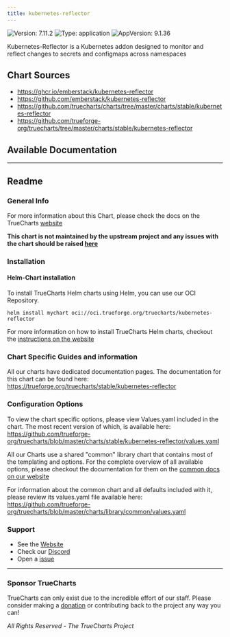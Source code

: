 ```yaml
---
title: kubernetes-reflector
---
```


![Version: 7.11.2](https://img.shields.io/badge/Version-7.11.2-informational?style=flat-square) ![Type: application](https://img.shields.io/badge/Type-application-informational?style=flat-square) ![AppVersion: 9.1.36](https://img.shields.io/badge/AppVersion-9.1.36-informational?style=flat-square)

Kubernetes-Reflector is a Kubernetes addon designed to monitor and reflect changes to secrets and configmaps across namespaces

## Chart Sources

- https://ghcr.io/emberstack/kubernetes-reflector
- https://github.com/emberstack/kubernetes-reflector
- https://github.com/truecharts/charts/tree/master/charts/stable/kubernetes-reflector
- https://github.com/trueforge-org/truecharts/tree/master/charts/stable/kubernetes-reflector

## Available Documentation



---

## Readme


### General Info

For more information about this Chart, please check the docs on the TrueCharts [website](https://trueforge.org/truecharts/stable/kubernetes-reflector)

**This chart is not maintained by the upstream project and any issues with the chart should be raised [here](https://github.com/trueforge-org/truecharts/issues/new/choose)**

### Installation

#### Helm-Chart installation

To install TrueCharts Helm charts using Helm, you can use our OCI Repository.

`helm install mychart oci://oci.trueforge.org/truecharts/kubernetes-reflector`

For more information on how to install TrueCharts Helm charts, checkout the [instructions on the website](https://trueforge.org/truecharts/guides/)

### Chart Specific Guides and information

All our charts have dedicated documentation pages.
The documentation for this chart can be found here:
https://trueforge.org/truecharts/stable/kubernetes-reflector

### Configuration Options

To view the chart specific options, please view Values.yaml included in the chart.
The most recent version of which, is available here: https://github.com/trueforge-org/truecharts/blob/master/charts/stable/kubernetes-reflector/values.yaml

All our Charts use a shared "common" library chart that contains most of the templating and options.
For the complete overview of all available options, please checkout the documentation for them on the [common docs on our website](https://trueforge.org/truecharts-common/)

For information about the common chart and all defaults included with it, please review its values.yaml file available here: https://github.com/trueforge-org/truecharts/blob/master/charts/library/common/values.yaml

### Support

- See the [Website](https://truecharts.org)
- Check our [Discord](https://discord.gg/tVsPTHWTtr)
- Open a [issue](https://github.com/trueforge-org/truecharts/issues/new/choose)

---

### Sponsor TrueCharts

TrueCharts can only exist due to the incredible effort of our staff.
Please consider making a [donation](https://trueforge.org/general/sponsor/) or contributing back to the project any way you can!

_All Rights Reserved - The TrueCharts Project_
